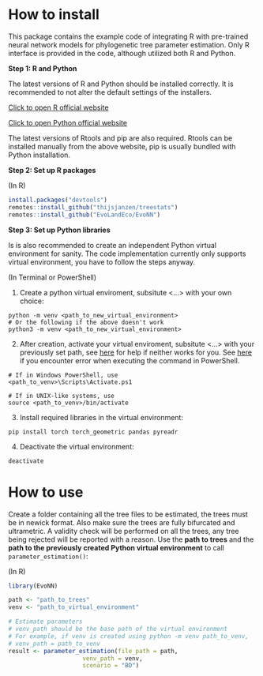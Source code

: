 # How to install
This package contains the example code of integrating R with pre-trained neural network models for phylogenetic tree parameter estimation. Only R interface is provided in the code, although utilized both R and Python. 

**Step 1: R and Python**

The latest versions of R and Python should be installed correctly. It is recommended to not alter the default settings of the installers. 

[Click to open R official website](https://cran.r-project.org/)

[Click to open Python official website](https://www.python.org/downloads/)

The latest versions of Rtools and pip are also required. Rtools can be installed manually from the above website, pip is usually bundled with Python installation.

**Step 2: Set up R packages**

(In R)
```r
install.packages("devtools")
remotes::install_github("thijsjanzen/treestats")
remotes::install_github("EvoLandEco/EvoNN")
```

**Step 3: Set up Python libraries**

Is is also recommended to create an independent Python virtual environment for sanity. The code implementation currently only supports virtual environment, you have to follow the steps anyway.

(In Terminal or PowerShell)
1. Create a python virtual enviroment, subsitute <...> with your own choice:
```
python -m venv <path_to_new_virtual_environment>
# Or the following if the above doesn't work
python3 -m venv <path_to_new_virtual_environment>
```
2. After creation, activate your virtual enviroment, subsitute <...> with your previously set path, see [here](https://docs.python.org/3/library/venv.html) for help if neither works for you. See [here](https://superuser.com/questions/106360/how-to-enable-execution-of-powershell-scripts) if you encounter error when executing the command in PowerShell.
```
# If in Windows PowerShell, use
<path_to_venv>\Scripts\Activate.ps1

# If in UNIX-like systems, use
source <path_to_venv>/bin/activate
```

3. Install required libraries in the virtual environment:
```
pip install torch torch_geometric pandas pyreadr
```

4. Deactivate the virtual environment:
```
deactivate
```

# How to use

Create a folder containing all the tree files to be estimated, the trees must be in newick format. Also make sure the trees are fully bifurcated and ultrametric. A validity check will be performed on all the trees, any tree being rejected will be reported with a reason.
Use the **path to trees** and the **path to the previously created Python virtual environment** to call `parameter_estimation()`:

(In R)
```r
library(EvoNN)

path <- "path_to_trees"
venv <- "path_to_virtual_environment"

# Estimate parameters
# venv_path should be the base path of the virtual environment
# For example, if venv is created using python -m venv path_to_venv,
# venv_path = path_to_venv
result <- parameter_estimation(file_path = path, 
                     venv_path = venv,
                     scenario = "BD")
```
